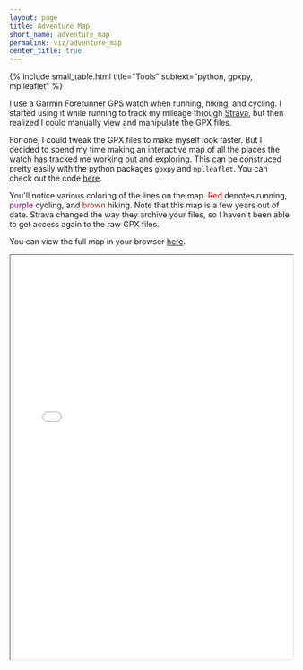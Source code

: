 ```yaml
---
layout: page
title: Adventure Map
short_name: adventure_map
permalink: viz/adventure_map
center_title: true
---
```


{% include small_table.html title="Tools" subtext="python, gpxpy, mplleaflet" %}

I use a Garmin Forerunner GPS watch when running, hiking, and cycling. I started using it while running to track my mileage through <a href="https://www.strava.com/athletes/17249172">Strava</a>, but then realized I could manually view and manipulate the GPX files. 

For one, I could tweak the GPX files to make myself look faster. But I decided to spend my time making an interactive map of all the places the watch has tracked me working out and exploring. This can be construced pretty easily with the python packages `gpxpy` and `mplleaflet`. You can check out the code <a href="https://github.com/bradyrx/run_and_ride_map/blob/master/gpx_play.ipynb">here</a>.


You'll notice various coloring of the lines on the map. <font color="red">Red</font> denotes running, <font color="purple">purple</font> cycling, and <font color="brown">brown</font> hiking. Note that this map is a few years out of date. Strava changed the way they archive your files, so I haven't been able to get access again to the raw GPX files.

You can view the full map in your browser [here](/assets/html/adventure_map.html).

<div>
<iframe src="/assets/html/adventure_map.html" width="100%" height="720">
</iframe>
</div>
